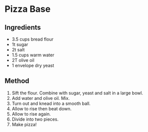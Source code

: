 # Pizza Base

## Ingredients

- 3.5 cups bread flour
- 1t sugar
- 2t salt
- 1.5 cups warm water
- 2T olive oil
- 1 envelope dry yeast

## Method

1. Sift the flour. Combine with sugar, yeast and salt in a large bowl.
2. Add water and olive oil. Mix.
3. Turn out and knead into a smooth ball.
4. Allow to rise then beat down.
5. Allow to rise again.
6. Divide into two pieces.
7. Make pizza!
